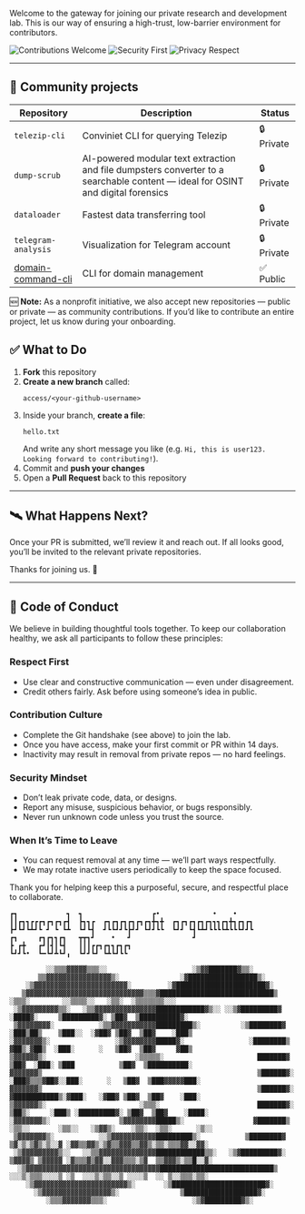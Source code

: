 
Welcome to the gateway for joining our private research and development lab. This is our way of ensuring a high-trust, low-barrier environment for contributors.

![Contributions Welcome](https://img.shields.io/badge/contributions-welcome-brightgreen)
![Security First](https://img.shields.io/badge/security-aware-blue)
![Privacy Respect](https://img.shields.io/badge/privacy-pseudonymous-lightgrey)

---

## 🧪 Community projects

| Repository       | Description                                               | Status      |
|------------------|-----------------------------------------------------------|-------------|
| `telezip-cli`    | Conviniet CLI for querying Telezip                     | 🔒 Private    |
| `dump-scrub`| AI-powered modular text extraction and file dumpsters converter to a searchable content — ideal for OSINT and digital forensics                | 🔒 Private    |
| `dataloader`   | Fastest data transferring tool                | 🔒 Private        |
| `telegram-analysis`      | Visualization for Telegram account             | 🔒 Private  |   |
| [domain-command-cli](https://github.com/ac-ir/domain-command-cli)      | CLI for domain management                 | ✅ Public    |


🆕 **Note:** As a nonprofit initiative, we also accept new repositories — public or private — as community contributions. If you’d like to contribute an entire project, let us know during your onboarding.


## ✅ What to Do

1. **Fork** this repository
2. **Create a new branch** called:
   ```
   access/<your-github-username>
   ```
3. Inside your branch, **create a file**:
   ```
   hello.txt
   ```
   And write any short message you like (e.g. `Hi, this is user123. Looking forward to contributing!`).
4. Commit and **push your changes**
5. Open a **Pull Request** back to this repository

---


## 🛰️ What Happens Next?

Once your PR is submitted, we’ll review it and reach out. If all looks good, you’ll be invited to the relevant private repositories.

Thanks for joining us. 👋

---

## 🤝 Code of Conduct

We believe in building thoughtful tools together. To keep our collaboration healthy, we ask all participants to follow these principles:

### Respect First
- Use clear and constructive communication — even under disagreement.
- Credit others fairly. Ask before using someone’s idea in public.

### Contribution Culture
- Complete the Git handshake (see above) to join the lab.
- Once you have access, make your first commit or PR within 14 days.
- Inactivity may result in removal from private repos — no hard feelings.

### Security Mindset
- Don’t leak private code, data, or designs.
- Report any misuse, suspicious behavior, or bugs responsibly.
- Never run unknown code unless you trust the source.

### When It’s Time to Leave
- You can request removal at any time — we’ll part ways respectfully.
- We may rotate inactive users periodically to keep the space focused.

Thank you for helping keep this a purposeful, secure, and respectful place to collaborate.


```
┏┓            ┓  ┓                 ┏•             •    •      
┃┃┏┓┓┏┏┏┓┏┓┏┓┏┫  ┣┓┓┏  ┏┓┏┓┏┓┏┓┏┓┏┓╋┓╋  ┏┓┏┓┏┓┏┓┏┓┓┓┏┓╋┓┏┓┏┓  
┣┛┗┛┗┻┛┗ ┛ ┗ ┗┻  ┗┛┗┫  ┛┗┗┛┛┗┣┛┛ ┗┛┛┗┗  ┗┛┛ ┗┫┗┻┛┗┗┗┗┻┗┗┗┛┛┗  
┏┓     ┏┓┏┓┓┏┓   ┳┳┓┛    •   ┛               ┛                
┣ ┏╋   ┏┛┃┫┃┗┫   ┃┃┃┏┏┓┏┓┓┏┓┏┓                                
┗┛┛┗•  ┗━┗┛┻┗┛╻  ┗┛┛┗┛ ┗┻┗┛┗┗                                 
 
         ░░▒▒▒▓▓▓▓▓▒▒▒░░                     ░▒▓▓███████▓▒▒░                                                                   
       ▒▒▓▓▓▓▓▓▓▓▓▓▓▓▓▓▓▓▒░               ░▓█████████████████▒░                                                                
    ░▒▓▓▓▓▓▓▓▓▓▓▓▓▓▓▓▓▓▓▓▓▓▓▓░         ░▓██████████████████████▓░                                                              
   ▒▓▓▓▓▓▓▓▓▓▓▓▓▓▓▓▓▓▓▓▓▓▓▓▓▓▓▓▓▓▒▒▒▓████████████████████████████▒                ░▒▒▒░        ░░▒▒▒▒░░   ░▒▒░  ░▒▒▒▒▒▒▒░░░    
 ░▒▓▓▓▓▓▓▓▓▓▒▒░   ░▒▒▓▓▓▓▓▓▓▓▓▓▓▓▓▓▓████████████▓▒░░ ░░▒▓█████████▓              ░████▓░     ▒█████████▓░ ▒██▓  ▒██████████▓░  
 ▒▓▓▓▓▓▓▓▓░           ░▒▒▓▓▓▓▓▓▓▓▓▓▓█████████▒░          ░▒████████▓            ░███▒██▒    ▒███░░  ░▓██▓ ▒██▓  ▒██▓    ░███▒  
░▓▓▓▓▓▓▓▒░                ░▒▓▓▓▓▓▓▓▓█████▓░                ░████████▒           ▓██▒░▓██▒  ░███░      ░   ▒██▓  ▒██▓     ▓██▒  
▒▓▓▓▓▓▓▒░                      ░▒▒▒▒▒░                       ███████▓          ▒██▓  ░███░ ▒███           ▒██▓  ▒██████████░   
▓▓▓▓▓▓▓▒                                                     ▒██████▓░        ░███▓▒▒▒▓██▓░░███░      ░   ▒██▓  ▒███▓▓▓▓▓███░  
▓▓▓▓▓▓▓▒                                                     ▒██████▓░        ▓███████████▒░▓███░   ░▓██▓ ▒██▓  ▒██▓    ░███░  
▒▓▓▓▓▓▓▒░                       ░▒▒▒░                        ███████▓░       ▒██▒░     ░███▒ ░█████████▓░ ▒██▓  ▒██▓    ░████░ 
░▓▓▓▓▓▓▓▒░                 ▒▓▓▓▓▓▓▓▓█████▒░                 ▓███████▒       ░▒▒░░       ░▒▒░░   ░▒▓▓▒░    ░▒▒░  ░▒▒░      ░▒░░ 
 ▒▓▓▓▓▓▓▓▒░           ░░▒▓▓▓▓▓▓▓▓▓▓▓█████████▒░           ▒████████▓         ▒▓░▒░▒▓▒░▒░░▓ ░▓▓▒▒▓▓▒░▒▓▒▒▓▓▓▒▒▓▓▒░▒▒░▒▒▒▓▓░░▓▓░ 
 ░▒▓▓▓▓▓▓▓▓▓▒░░   ░░▒▒▓▓▓▓▓▓▓▓▓▓▓▓▓▓████████████▒▒░   ░▒▓█████████▓░         ▒▓▓▓▓▒ ▒▓▓▓▓▓ ░▓▒▒▒▓▒▓▓░░▓▓▓▒▒▒░▒▓  ▒▒▓▓▓▒░▒▒█░░▓░
  ░▒▓▓▓▓▓▓▓▓▓▓▓▓▓▓▓▓▓▓▓▓▓▓▓▓▓▓▓▓▓▓▓▓▓████████████████████████████▒           ░░░▒░▒▒▒░░░░▒ ░▒  ░░░▒░▒▒░░▒ ░░░░▒  ░░ ▒░░▒▒▒░▒▒░ 
    ░▒▓▓▓▓▓▓▓▓▓▓▓▓▓▓▓▓▓▓▓▓▓▓▓▒░       ░▒███████████████████████▓░                                                              
      ░▒▓▓▓▓▓▓▓▓▓▓▓▓▓▓▓▓▓▒░               ▒██████████████████▓░                                                                
         ░▒▒▒▓▓▓▓▓▓▓▒▒▒░                     ░▒▓█████████▓▒░                                                                   
                               
```

